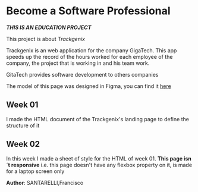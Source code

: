 # Become a Software Professional

***THIS IS AN EDUCATION PROJECT***

This project is about *Trackgenix*

Trackgenix is an web application for the company GigaTech. This app speeds up the record of the hours worked for each employee of the company, the project that is working in and his team work.

GitaTech provides software development to others companies

The model of this page was designed in Figma, you can find it [here](https://www.figma.com/file/nNTIPd7HwRNBoqBnlLO4Vl/UI-kit-RR-(BaSP)-B?node-id=1275%3A5438)

## Week 01
I made the HTML document of the Trackgenix's landing page to define the structure of it

## Week 02
In this week I made a sheet of style for the HTML of week 01. **This page isn´t responsive** i.e. this page doesn't have any flexbox property on it, is made for a laptop screen only


**Author**: SANTARELLI,Francisco


